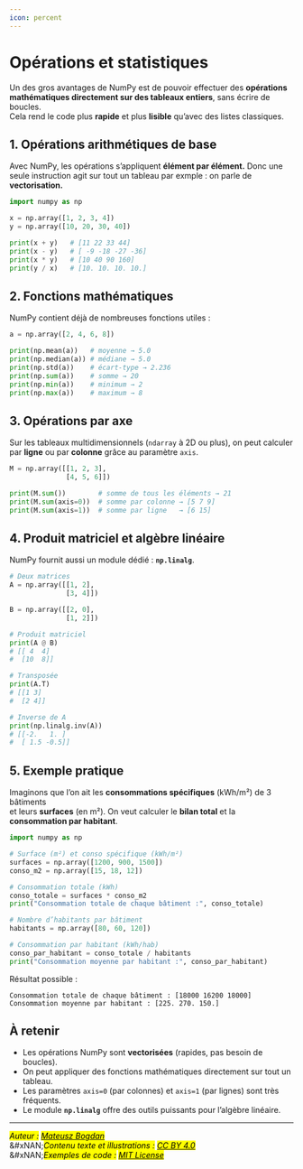 ```yaml
---
icon: percent
---
```


# Opérations et statistiques

Un des gros avantages de NumPy est de pouvoir effectuer des **opérations mathématiques directement sur des tableaux entiers**, sans écrire de boucles.\
Cela rend le code plus **rapide** et plus **lisible** qu’avec des listes classiques.

## 1. Opérations arithmétiques de base

Avec NumPy, les opérations s’appliquent **élément par élément.** Donc une seule instruction agit sur tout un tableau par exmple : on parle de **vectorisation.**

```python
import numpy as np

x = np.array([1, 2, 3, 4])
y = np.array([10, 20, 30, 40])

print(x + y)   # [11 22 33 44]
print(x - y)   # [ -9 -18 -27 -36]
print(x * y)   # [10 40 90 160]
print(y / x)   # [10. 10. 10. 10.]
```

## 2. Fonctions mathématiques

NumPy contient déjà de nombreuses fonctions utiles :

```python
a = np.array([2, 4, 6, 8])

print(np.mean(a))   # moyenne → 5.0
print(np.median(a)) # médiane → 5.0
print(np.std(a))    # écart-type → 2.236
print(np.sum(a))    # somme → 20
print(np.min(a))    # minimum → 2
print(np.max(a))    # maximum → 8
```

## 3. Opérations par axe

Sur les tableaux multidimensionnels (`ndarray` à 2D ou plus), on peut calculer par **ligne** ou par **colonne** grâce au paramètre `axis`.

```python
M = np.array([[1, 2, 3],
              [4, 5, 6]])

print(M.sum())        # somme de tous les éléments → 21
print(M.sum(axis=0))  # somme par colonne → [5 7 9]
print(M.sum(axis=1))  # somme par ligne   → [6 15]
```

## 4. Produit matriciel et algèbre linéaire

NumPy fournit aussi un module dédié : **`np.linalg`**.

```python
# Deux matrices
A = np.array([[1, 2],
              [3, 4]])

B = np.array([[2, 0],
              [1, 2]])

# Produit matriciel
print(A @ B)
# [[ 4  4]
#  [10  8]]

# Transposée
print(A.T)
# [[1 3]
#  [2 4]]

# Inverse de A
print(np.linalg.inv(A))
# [[-2.   1. ]
#  [ 1.5 -0.5]]
```

## 5. Exemple pratique&#x20;

Imaginons que l’on ait les **consommations spécifiques** (kWh/m²) de 3 bâtiments\
et leurs **surfaces** (en m²). On veut calculer le **bilan total** et la **consommation par habitant**.

```python
import numpy as np

# Surface (m²) et conso spécifique (kWh/m²)
surfaces = np.array([1200, 900, 1500])
conso_m2 = np.array([15, 18, 12])

# Consommation totale (kWh)
conso_totale = surfaces * conso_m2
print("Consommation totale de chaque bâtiment :", conso_totale)

# Nombre d’habitants par bâtiment
habitants = np.array([80, 60, 120])

# Consommation par habitant (kWh/hab)
conso_par_habitant = conso_totale / habitants
print("Consommation moyenne par habitant :", conso_par_habitant)
```

Résultat possible :

```
Consommation totale de chaque bâtiment : [18000 16200 18000]
Consommation moyenne par habitant : [225. 270. 150.]
```

## À retenir

* Les opérations NumPy sont **vectorisées** (rapides, pas besoin de boucles).
* On peut appliquer des fonctions mathématiques directement sur tout un tableau.
* Les paramètres `axis=0` (par colonnes) et `axis=1` (par lignes) sont très fréquents.
* Le module **`np.linalg`** offre des outils puissants pour l’algèbre linéaire.

***

_<mark style="color:$info;">Auteur :</mark>_ [_<mark style="color:$info;">Mateusz Bogdan</mark>_](https://matbog.github.io/)\
&#xNAN;_<mark style="color:$info;">Contenu texte et illustrations :</mark>_ [_<mark style="color:$info;">CC BY 4.0</mark>_](https://creativecommons.org/licenses/by/4.0/)\
&#xNAN;_<mark style="color:$info;">Exemples de code :</mark>_ [_<mark style="color:$info;">MIT License</mark>_](https://opensource.org/licenses/MIT)
